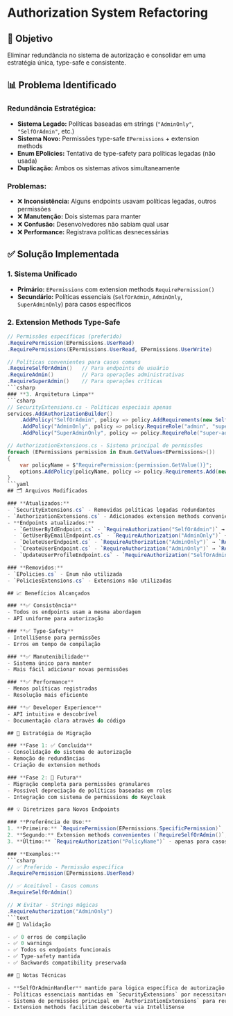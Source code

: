 # Authorization System Refactoring

## 🎯 Objetivo

Eliminar redundância no sistema de autorização e consolidar em uma estratégia única, type-safe e consistente.

## 📊 Problema Identificado

### **Redundância Estratégica:**
- **Sistema Legado:** Políticas baseadas em strings (`"AdminOnly"`, `"SelfOrAdmin"`, etc.)
- **Sistema Novo:** Permissões type-safe `EPermissions` + extension methods
- **Enum EPolicies:** Tentativa de type-safety para políticas legadas (não usada)
- **Duplicação:** Ambos os sistemas ativos simultaneamente

### **Problemas:**
- ❌ **Inconsistência:** Alguns endpoints usavam políticas legadas, outros permissões
- ❌ **Manutenção:** Dois sistemas para manter
- ❌ **Confusão:** Desenvolvedores não sabiam qual usar
- ❌ **Performance:** Registrava políticas desnecessárias

## ✅ Solução Implementada

### **1. Sistema Unificado**
- **Primário:** `EPermissions` com extension methods `RequirePermission()`
- **Secundário:** Políticas essenciais (`SelfOrAdmin`, `AdminOnly`, `SuperAdminOnly`) para casos específicos

### **2. Extension Methods Type-Safe**
```csharp
// Permissões específicas (preferido)
.RequirePermission(EPermissions.UserRead)
.RequirePermissions(EPermissions.UserRead, EPermissions.UserWrite)

// Políticas convenientes para casos comuns
.RequireSelfOrAdmin()   // Para endpoints de usuário
.RequireAdmin()         // Para operações administrativas
.RequireSuperAdmin()    // Para operações críticas
```csharp
### **3. Arquitetura Limpa**
```csharp
// SecurityExtensions.cs - Políticas especiais apenas
services.AddAuthorizationBuilder()
    .AddPolicy("SelfOrAdmin", policy => policy.AddRequirements(new SelfOrAdminRequirement()))
    .AddPolicy("AdminOnly", policy => policy.RequireRole("admin", "super-admin"))
    .AddPolicy("SuperAdminOnly", policy => policy.RequireRole("super-admin"));

// AuthorizationExtensions.cs - Sistema principal de permissões
foreach (EPermissions permission in Enum.GetValues<EPermissions>())
{
    var policyName = $"RequirePermission:{permission.GetValue()}";
    options.AddPolicy(policyName, policy => policy.Requirements.Add(new PermissionRequirement(permission)));
}
```yaml
## 🗂️ Arquivos Modificados

### **Atualizados:**
- `SecurityExtensions.cs` - Removidas políticas legadas redundantes
- `AuthorizationExtensions.cs` - Adicionados extension methods convenientes
- **Endpoints atualizados:**
  - `GetUserByIdEndpoint.cs` - `RequireAuthorization("SelfOrAdmin")` → `RequireSelfOrAdmin()`
  - `GetUserByEmailEndpoint.cs` - `RequireAuthorization("AdminOnly")` → `RequireAdmin()`
  - `DeleteUserEndpoint.cs` - `RequireAuthorization("AdminOnly")` → `RequireAdmin()`
  - `CreateUserEndpoint.cs` - `RequireAuthorization("AdminOnly")` → `RequireAdmin()`
  - `UpdateUserProfileEndpoint.cs` - `RequireAuthorization("SelfOrAdmin")` → `RequireSelfOrAdmin()`

### **Removidos:**
- `EPolicies.cs` - Enum não utilizada
- `PoliciesExtensions.cs` - Extensions não utilizadas

## 📈 Benefícios Alcançados

### **✅ Consistência**
- Todos os endpoints usam a mesma abordagem
- API uniforme para autorização

### **✅ Type-Safety**
- IntelliSense para permissões
- Erros em tempo de compilação

### **✅ Manutenibilidade**
- Sistema único para manter
- Mais fácil adicionar novas permissões

### **✅ Performance**
- Menos políticas registradas
- Resolução mais eficiente

### **✅ Developer Experience**
- API intuitiva e descobrível
- Documentação clara através do código

## 🔄 Estratégia de Migração

### **Fase 1: ✅ Concluída**
- Consolidação do sistema de autorização
- Remoção de redundâncias
- Criação de extension methods

### **Fase 2: 🔄 Futura**
- Migração completa para permissões granulares
- Possível depreciação de políticas baseadas em roles
- Integração com sistema de permissions do Keycloak

## 💡 Diretrizes para Novos Endpoints

### **Preferência de Uso:**
1. **Primeiro:** `RequirePermission(EPermissions.SpecificPermission)`
2. **Segundo:** Extension methods convenientes (`RequireSelfOrAdmin()`, `RequireAdmin()`)
3. **Último:** `RequireAuthorization("PolicyName")` - apenas para casos especiais

### **Exemplos:**
```csharp
// ✅ Preferido - Permissão específica
.RequirePermission(EPermissions.UserRead)

// ✅ Aceitável - Casos comuns
.RequireSelfOrAdmin()

// ❌ Evitar - Strings mágicas
.RequireAuthorization("AdminOnly")
```text
## 🧪 Validação

- ✅ 0 erros de compilação
- ✅ 0 warnings
- ✅ Todos os endpoints funcionais
- ✅ Type-safety mantida
- ✅ Backwards compatibility preservada

## 📝 Notas Técnicas

- **SelfOrAdminHandler** mantido para lógica específica de autorização de usuário
- Políticas essenciais mantidas em `SecurityExtensions` por necessitarem de handlers específicos
- Sistema de permissões principal em `AuthorizationExtensions` para reutilização
- Extension methods facilitam descoberta via IntelliSense